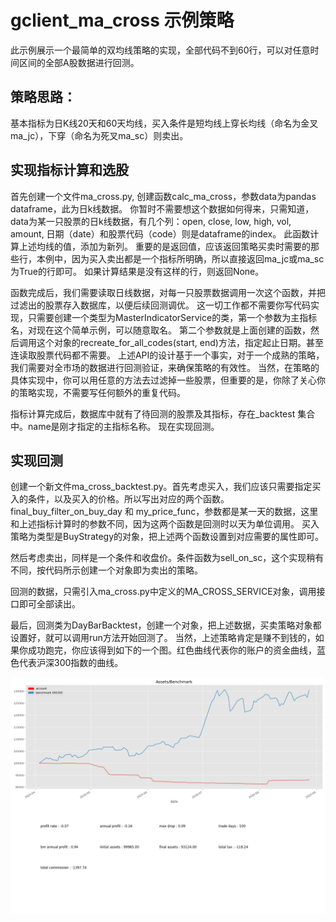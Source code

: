 # gclient_ma_cross 示例策略
此示例展示一个最简单的双均线策略的实现，全部代码不到60行，可以对任意时间区间的全部A股数据进行回测。

## 策略思路：
基本指标为日K线20天和60天均线，买入条件是短均线上穿长均线（命名为金叉ma_jc），下穿（命名为死叉ma_sc）则卖出。


## 实现指标计算和选股
首先创建一个文件ma_cross.py, 创建函数calc_ma_cross，参数data为pandas dataframe，此为日k线数据。
你暂时不需要想这个数据如何得来，只需知道，data为某一只股票的日k线数据，有几个列：open, close, low, high, vol, amount, 
日期（date）和股票代码（code）则是dataframe的index。
此函数计算上述均线的值，添加为新列。
重要的是返回值，应该返回策略买卖时需要的那些行，本例中，因为买入卖出都是一个指标所明确，所以直接返回ma_jc或ma_sc为True的行即可。
如果计算结果是没有这样的行，则返回None。

函数完成后，我们需要读取日线数据，对每一只股票数据调用一次这个函数，并把过滤出的股票存入数据库，以便后续回测调优。
这一切工作都不需要你写代码实现，只需要创建一个类型为MasterIndicatorService的类，第一个参数为主指标名，对现在这个简单示例，可以随意取名。
第二个参数就是上面创建的函数，然后调用这个对象的recreate_for_all_codes(start, end)方法，指定起止日期。甚至连读取股票代码都不需要。
上述API的设计基于一个事实，对于一个成熟的策略，我们需要对全市场的数据进行回测验证，来确保策略的有效性。
当然，在策略的具体实现中，你可以用任意的方法去过滤掉一些股票，但重要的是，你除了关心你的策略实现，不需要写任何额外的重复代码。

指标计算完成后，数据库中就有了待回测的股票及其指标，存在<name>_backtest 集合中。name是刚才指定的主指标名称。
现在实现回测。

## 实现回测
创建一个新文件ma_cross_backtest.py。首先考虑买入，我们应该只需要指定买入的条件，以及买入的价格。所以写出对应的两个函数。
final_buy_filter_on_buy_day 和 my_price_func，参数都是某一天的数据，这里和上述指标计算时的参数不同，因为这两个函数是回测时以天为单位调用。
买入策略为类型是BuyStrategy的对象，把上述两个函数设置到对应需要的属性即可。

然后考虑卖出，同样是一个条件和收盘价。条件函数为sell_on_sc，这个实现稍有不同，按代码所示创建一个对象即为卖出的策略。

回测的数据，只需引入ma_cross.py中定义的MA_CROSS_SERVICE对象，调用接口即可全部读出。

最后，回测类为DayBarBacktest，创建一个对象，把上述数据，买卖策略对象都设置好，就可以调用run方法开始回测了。
当然，上述策略肯定是赚不到钱的，如果你成功跑完，你应该得到如下的一个图。红色曲线代表你的账户的资金曲线，蓝色代表沪深300指数的曲线。

![回测结果](./myplot.png "回测资金曲线")